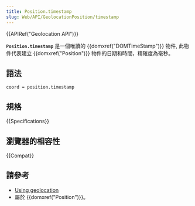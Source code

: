 ```yaml
---
title: Position.timestamp
slug: Web/API/GeolocationPosition/timestamp
---
```


{{APIRef("Geolocation API")}}

**`Position.timestamp`** 是一個唯讀的 {{domxref("DOMTimeStamp")}} 物件, 此物件代表建立 {{domxref("Position")}} 物件的日期和時間，精確度為毫秒。

## 語法

```plain
coord = position.timestamp
```

## 規格

{{Specifications}}

## 瀏覽器的相容性

{{Compat}}

## 請參考

- [Using geolocation](/zh-TW/docs/WebAPI/Using_geolocation)
- 屬於 {{domxref("Position")}}。
